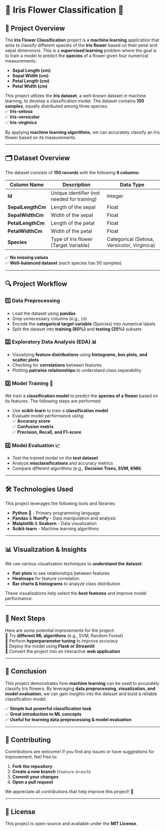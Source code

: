 # 🌸 Iris Flower Classification 🌿  

## 📌 Project Overview  
The **Iris Flower Classification** project is a **machine learning** application that aims to classify different species of the **Iris flower** based on their petal and sepal dimensions. This is a **supervised learning** problem where the goal is to train a model to predict the **species** of a flower given four numerical measurements:  

- **Sepal Length (cm)**  
- **Sepal Width (cm)**  
- **Petal Length (cm)**  
- **Petal Width (cm)**  

This project utilizes the **Iris dataset**, a well-known dataset in machine learning, to develop a classification model. The dataset contains **150 samples**, equally distributed among three species:  
✅ **Iris-setosa**  
✅ **Iris-versicolor**  
✅ **Iris-virginica**  

By applying **machine learning algorithms**, we can accurately classify an Iris flower based on its measurements.  

---

## 🗂️ Dataset Overview  
The dataset consists of **150 records** with the following **6 columns**:  

| Column Name       | Description | Data Type |
|-------------------|------------|-----------|
| **Id**           | Unique identifier (not needed for training) | Integer |
| **SepalLengthCm** | Length of the sepal | Float |
| **SepalWidthCm**  | Width of the sepal | Float |
| **PetalLengthCm** | Length of the petal | Float |
| **PetalWidthCm**  | Width of the petal | Float |
| **Species**       | Type of Iris flower (Target Variable) | Categorical (Setosa, Versicolor, Virginica) |

✅ **No missing values**  
✅ **Well-balanced dataset** (each species has 50 samples)  

---

## 🔍 Project Workflow  
### 1️⃣ Data Preprocessing  
- Load the dataset using **pandas**  
- Drop unnecessary columns (e.g., `Id`)  
- Encode the **categorical target variable** (Species) into numerical labels  
- Split the dataset into **training (80%)** and **testing (20%)** subsets  

### 2️⃣ Exploratory Data Analysis (EDA) 📊  
- Visualizing **feature distributions** using **histograms, box plots, and scatter plots**  
- Checking for **correlations** between features  
- Plotting **pairwise relationships** to understand class separability  

### 3️⃣ Model Training 🤖  
We train a **classification model** to predict the **species of a flower** based on its features. The following steps are performed:  
- Use **scikit-learn** to train a **classification model**  
- Evaluate model performance using:  
  ✅ **Accuracy score**  
  ✅ **Confusion matrix**  
  ✅ **Precision, Recall, and F1-score**  

### 4️⃣ Model Evaluation 📈  
- Test the trained model on the **test dataset**  
- Analyze **misclassifications** and accuracy metrics  
- Compare different algorithms (e.g., **Decision Trees, SVM, KNN**)  

---

## 🛠️ Technologies Used  
This project leverages the following tools and libraries:  
- **Python** 🐍 - Primary programming language  
- **Pandas** & **NumPy** - Data manipulation and analysis  
- **Matplotlib** & **Seaborn** - Data visualization  
- **Scikit-learn** - Machine learning algorithms  

---

## 📊 Visualization & Insights  
We use various visualization techniques to **understand the dataset**:  
- **Pair plots** to see relationships between features  
- **Heatmaps** for feature correlation  
- **Bar charts & histograms** to analyze class distribution  

These visualizations help select the **best features** and improve model performance.  


---

## 🚀 Next Steps  
Here are some potential improvements for the project:  
🔹 Try **different ML algorithms** (e.g., SVM, Random Forest)  
🔹 Perform **hyperparameter tuning** to improve accuracy  
🔹 Deploy the model using **Flask or Streamlit**  
🔹 Convert the project into an interactive **web application**  


---

## 🎯 Conclusion  
This project demonstrates how **machine learning** can be used to accurately classify Iris flowers. By leveraging **data preprocessing, visualization, and model evaluation**, we can gain insights into the dataset and build a reliable classification model.  

✅ **Simple but powerful classification task**  
✅ **Great introduction to ML concepts**  
✅ **Useful for learning data preprocessing & model evaluation**  

---

## 🤝 Contributing  
Contributions are welcome! If you find any issues or have suggestions for improvement, feel free to:  

1. **Fork the repository**  
2. **Create a new branch** (`feature-branch`)  
3. **Commit your changes**  
4. **Open a pull request**  

We appreciate all contributions that help improve this project! 🚀  

---

## 📜 License  
This project is open-source and available under the **MIT License**.  


